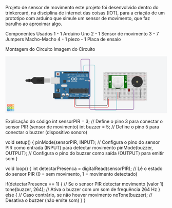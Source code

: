 Projeto de sensor de movimento
este projeto foi desenvolvido dentro do trinkercard, na disciplina de internet das coisas (IOT), para a criação de um prototipo com arduino que simule um sensor de movimento, que faz barulho ao aproximar algo.

Componentes Usados
1 - 1 Arduino Uno 2 - 1 Sensor de movimento 3 - 7 Jumpers Macho-Macho 4 - 1 piezo - 1 Placa de ensaio

Montagem do Circuito
Imagem do Circuito

![Imagem do Circuito](sensorMovimento.png)

Explicação do código
int sensorPIR = 3; // Define o pino 3 para conectar o sensor PIR (sensor de movimento)
int buzzer = 5;    // Define o pino 5 para conectar o buzzer (dispositivo sonoro)

void setup() {
  pinMode(sensorPIR, INPUT);  // Configura o pino do sensor PIR como entrada (INPUT) para detectar movimento
  pinMode(buzzer, OUTPUT);    // Configura o pino do buzzer como saída (OUTPUT) para emitir som
}

void loop() {
  int detectarPresenca = digitalRead(sensorPIR);  // Lê o estado do sensor PIR (0 = sem movimento, 1 = movimento detectado)
  
  if(detectarPresenca == 1) {   // Se o sensor PIR detectar movimento (valor 1)
    tone(buzzer, 264);          // Ativa o buzzer com um som de frequência 264 Hz
  } else {                      // Caso contrário, se não houver movimento
    noTone(buzzer);             // Desativa o buzzer (não emite som)
  }
}
